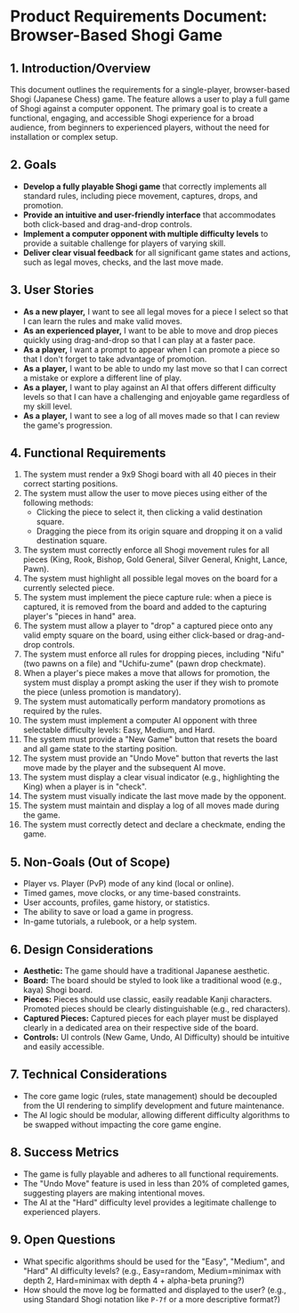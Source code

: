 # Product Requirements Document: Browser-Based Shogi Game

## 1. Introduction/Overview

This document outlines the requirements for a single-player, browser-based Shogi (Japanese Chess) game. The feature allows a user to play a full game of Shogi against a computer opponent. The primary goal is to create a functional, engaging, and accessible Shogi experience for a broad audience, from beginners to experienced players, without the need for installation or complex setup.

## 2. Goals

*   **Develop a fully playable Shogi game** that correctly implements all standard rules, including piece movement, captures, drops, and promotion.
*   **Provide an intuitive and user-friendly interface** that accommodates both click-based and drag-and-drop controls.
*   **Implement a computer opponent with multiple difficulty levels** to provide a suitable challenge for players of varying skill.
*   **Deliver clear visual feedback** for all significant game states and actions, such as legal moves, checks, and the last move made.

## 3. User Stories

*   **As a new player,** I want to see all legal moves for a piece I select so that I can learn the rules and make valid moves.
*   **As an experienced player,** I want to be able to move and drop pieces quickly using drag-and-drop so that I can play at a faster pace.
*   **As a player,** I want a prompt to appear when I can promote a piece so that I don't forget to take advantage of promotion.
*   **As a player,** I want to be able to undo my last move so that I can correct a mistake or explore a different line of play.
*   **As a player,** I want to play against an AI that offers different difficulty levels so that I can have a challenging and enjoyable game regardless of my skill level.
*   **As a player,** I want to see a log of all moves made so that I can review the game's progression.

## 4. Functional Requirements

1.  The system must render a 9x9 Shogi board with all 40 pieces in their correct starting positions.
2.  The system must allow the user to move pieces using either of the following methods:
    *   Clicking the piece to select it, then clicking a valid destination square.
    *   Dragging the piece from its origin square and dropping it on a valid destination square.
3.  The system must correctly enforce all Shogi movement rules for all pieces (King, Rook, Bishop, Gold General, Silver General, Knight, Lance, Pawn).
4.  The system must highlight all possible legal moves on the board for a currently selected piece.
5.  The system must implement the piece capture rule: when a piece is captured, it is removed from the board and added to the capturing player's "pieces in hand" area.
6.  The system must allow a player to "drop" a captured piece onto any valid empty square on the board, using either click-based or drag-and-drop controls.
7.  The system must enforce all rules for dropping pieces, including "Nifu" (two pawns on a file) and "Uchifu-zume" (pawn drop checkmate).
8.  When a player's piece makes a move that allows for promotion, the system must display a prompt asking the user if they wish to promote the piece (unless promotion is mandatory).
9.  The system must automatically perform mandatory promotions as required by the rules.
10. The system must implement a computer AI opponent with three selectable difficulty levels: Easy, Medium, and Hard.
11. The system must provide a "New Game" button that resets the board and all game state to the starting position.
12. The system must provide an "Undo Move" button that reverts the last move made by the player and the subsequent AI move.
13. The system must display a clear visual indicator (e.g., highlighting the King) when a player is in "check".
14. The system must visually indicate the last move made by the opponent.
15. The system must maintain and display a log of all moves made during the game.
16. The system must correctly detect and declare a checkmate, ending the game.

## 5. Non-Goals (Out of Scope)

*   Player vs. Player (PvP) mode of any kind (local or online).
*   Timed games, move clocks, or any time-based constraints.
*   User accounts, profiles, game history, or statistics.
*   The ability to save or load a game in progress.
*   In-game tutorials, a rulebook, or a help system.

## 6. Design Considerations

*   **Aesthetic:** The game should have a traditional Japanese aesthetic.
*   **Board:** The board should be styled to look like a traditional wood (e.g., kaya) Shogi board.
*   **Pieces:** Pieces should use classic, easily readable Kanji characters. Promoted pieces should be clearly distinguishable (e.g., red characters).
*   **Captured Pieces:** Captured pieces for each player must be displayed clearly in a dedicated area on their respective side of the board.
*   **Controls:** UI controls (New Game, Undo, AI Difficulty) should be intuitive and easily accessible.

## 7. Technical Considerations

*   The core game logic (rules, state management) should be decoupled from the UI rendering to simplify development and future maintenance.
*   The AI logic should be modular, allowing different difficulty algorithms to be swapped without impacting the core game engine.

## 8. Success Metrics

*   The game is fully playable and adheres to all functional requirements.
*   The "Undo Move" feature is used in less than 20% of completed games, suggesting players are making intentional moves.
*   The AI at the "Hard" difficulty level provides a legitimate challenge to experienced players.

## 9. Open Questions

*   What specific algorithms should be used for the "Easy", "Medium", and "Hard" AI difficulty levels? (e.g., Easy=random, Medium=minimax with depth 2, Hard=minimax with depth 4 + alpha-beta pruning?)
*   How should the move log be formatted and displayed to the user? (e.g., using Standard Shogi notation like `P-7f` or a more descriptive format?)
